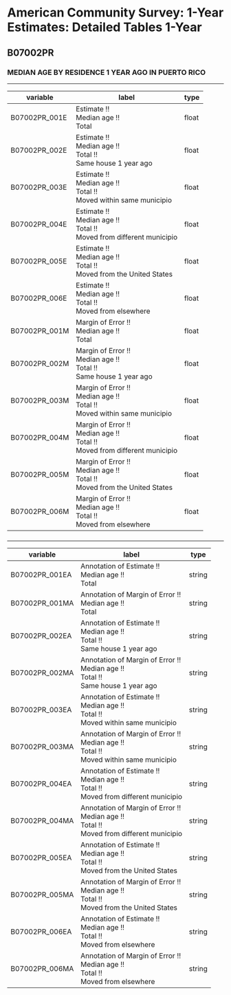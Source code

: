 # American Community Survey: 1-Year Estimates: Detailed Tables 1-Year

## B07002PR

### MEDIAN AGE BY RESIDENCE 1 YEAR AGO IN PUERTO RICO

___

| variable | label | type |
| ----- | ----- | ----- |
| B07002PR_001E | Estimate !!<br>Median age !!<br>Total | float |
| B07002PR_002E | Estimate !!<br>Median age !!<br>Total !!<br>Same house 1 year ago | float |
| B07002PR_003E | Estimate !!<br>Median age !!<br>Total !!<br>Moved within same municipio | float |
| B07002PR_004E | Estimate !!<br>Median age !!<br>Total !!<br>Moved from different municipio | float |
| B07002PR_005E | Estimate !!<br>Median age !!<br>Total !!<br>Moved from the United States | float |
| B07002PR_006E | Estimate !!<br>Median age !!<br>Total !!<br>Moved from elsewhere | float |
| B07002PR_001M | Margin of Error !!<br>Median age !!<br>Total | float |
| B07002PR_002M | Margin of Error !!<br>Median age !!<br>Total !!<br>Same house 1 year ago | float |
| B07002PR_003M | Margin of Error !!<br>Median age !!<br>Total !!<br>Moved within same municipio | float |
| B07002PR_004M | Margin of Error !!<br>Median age !!<br>Total !!<br>Moved from different municipio | float |
| B07002PR_005M | Margin of Error !!<br>Median age !!<br>Total !!<br>Moved from the United States | float |
| B07002PR_006M | Margin of Error !!<br>Median age !!<br>Total !!<br>Moved from elsewhere | float |
### 

___

| variable | label | type |
| ----- | ----- | ----- |
| B07002PR_001EA | Annotation of Estimate !!<br>Median age !!<br>Total | string |
| B07002PR_001MA | Annotation of Margin of Error !!<br>Median age !!<br>Total | string |
| B07002PR_002EA | Annotation of Estimate !!<br>Median age !!<br>Total !!<br>Same house 1 year ago | string |
| B07002PR_002MA | Annotation of Margin of Error !!<br>Median age !!<br>Total !!<br>Same house 1 year ago | string |
| B07002PR_003EA | Annotation of Estimate !!<br>Median age !!<br>Total !!<br>Moved within same municipio | string |
| B07002PR_003MA | Annotation of Margin of Error !!<br>Median age !!<br>Total !!<br>Moved within same municipio | string |
| B07002PR_004EA | Annotation of Estimate !!<br>Median age !!<br>Total !!<br>Moved from different municipio | string |
| B07002PR_004MA | Annotation of Margin of Error !!<br>Median age !!<br>Total !!<br>Moved from different municipio | string |
| B07002PR_005EA | Annotation of Estimate !!<br>Median age !!<br>Total !!<br>Moved from the United States | string |
| B07002PR_005MA | Annotation of Margin of Error !!<br>Median age !!<br>Total !!<br>Moved from the United States | string |
| B07002PR_006EA | Annotation of Estimate !!<br>Median age !!<br>Total !!<br>Moved from elsewhere | string |
| B07002PR_006MA | Annotation of Margin of Error !!<br>Median age !!<br>Total !!<br>Moved from elsewhere | string |

